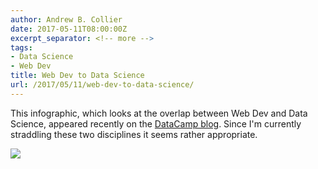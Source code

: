 ```yaml
---
author: Andrew B. Collier
date: 2017-05-11T08:00:00Z
excerpt_separator: <!-- more -->
tags:
- Data Science
- Web Dev
title: Web Dev to Data Science
url: /2017/05/11/web-dev-to-data-science/
---
```


This infographic, which looks at the overlap between Web Dev and Data Science, appeared recently on the [DataCamp blog](https://www.datacamp.com/community/blog/web-development-data-science). Since I'm currently straddling these two disciplines it seems rather appropriate.

<!--more-->

<img src="{{ site.baseurl }}/static/img/2017/05/web-dev-to-data-science.png">